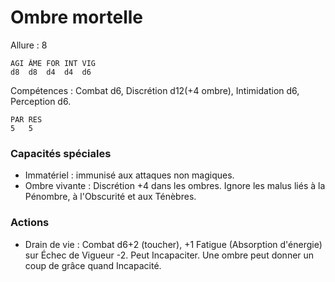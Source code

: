 # Ombre mortelle

Allure : 8

	AGI	ÂME	FOR	INT	VIG
	d8	d8	d4	d4	d6

Compétences : Combat d6, Discrétion d12(+4 ombre), Intimidation d6, Perception d6.

	PAR	RES
	5	5

### Capacités spéciales
- Immatériel : immunisé aux attaques non magiques.
- Ombre vivante : Discrétion +4 dans les ombres. Ignore les malus liés à la Pénombre, à l'Obscurité et aux Ténèbres.

### Actions
- Drain de vie : Combat d6+2 (toucher), +1 Fatigue (Absorption d'énergie) sur Échec de Vigueur -2. Peut Incapaciter. Une ombre peut donner un coup de grâce quand Incapacité. 
